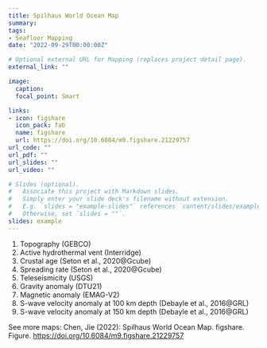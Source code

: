 ```yaml
---
title: Spilhaus World Ocean Map
summary: 
tags:
- Seafloor Mapping
date: "2022-09-29T00:00:00Z"

# Optional external URL for Mapping (replaces project detail page).
external_link: ""

image:
  caption: 
  focal_point: Smart

links:
- icon: figshare
  icon_pack: fab
  name: figshare
  url: https://doi.org/10.6084/m9.figshare.21229757
url_code: ""
url_pdf: ""
url_slides: ""
url_video: ""

# Slides (optional).
#   Associate this project with Markdown slides.
#   Simply enter your slide deck's filename without extension.
#   E.g. `slides = "example-slides"` references `content/slides/example-slides.md`.
#   Otherwise, set `slides = ""`.
slides: example
---
```


1. Topography (GEBCO)
2. Active hydrothermal vent (Interridge)
3. Crustal age (Seton et al., 2020@Gcube)
4. Spreading rate (Seton et al., 2020@Gcube)
5. Teleseismicity (USGS)
6. Gravity anomaly (DTU21)
7. Magnetic anomaly (EMAG-V2)
8. S-wave velocity anomaly at 100 km depth (Debayle et al., 2016@GRL)
9. S-wave velocity anomaly at 150 km depth (Debayle et al., 2016@GRL)

See more maps: Chen, Jie (2022): Spilhaus World Ocean Map. figshare. Figure. https://doi.org/10.6084/m9.figshare.21229757
